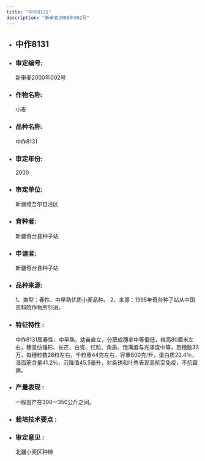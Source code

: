 ```yaml
---
title: "中作8131"
description: "新审麦2000年002号"
---
```

* ## 中作8131
* ###  审定编号:  
   新审麦2000年002号

*  ### 作物名称:  
   小麦

*   ###  品种名称: 
    中作8131

*   ### 审定年份: 
    2000

*   ### 审定单位:  
    新疆维吾尔自治区

*   ### 育种者:  
    新疆奇台县种子站

*   ### 申请者:  
    新疆奇台县种子站

*   ### 品种来源:  
    1、类型：春性、中早熟优质小麦品种。
2、来源：1995年奇台种子站从中国农科院作物所引进。

*   ### 特征特性 : 
    中作8131属春性、中早熟，幼苗直立，分蘖成穗率中等偏低，株高80厘米左右，穗呈纺锤形、长芒、白壳、红粒、角质、饱满度与光泽度中等，亩穗数33万，每穗粒数28粒左右，千粒重44克左右，容重800克/升，蛋白质20.4％，湿面筋含量41.2％，沉降值45.5毫升，对条锈和叶秀表现高抗至免疫，不抗霉病。

*   ### 产量表现 : 
    一般亩产在300—350公斤之间。

*   ### 栽培技术要点 : 
    

*   ### 审定意见 : 
    北疆小麦区种植
